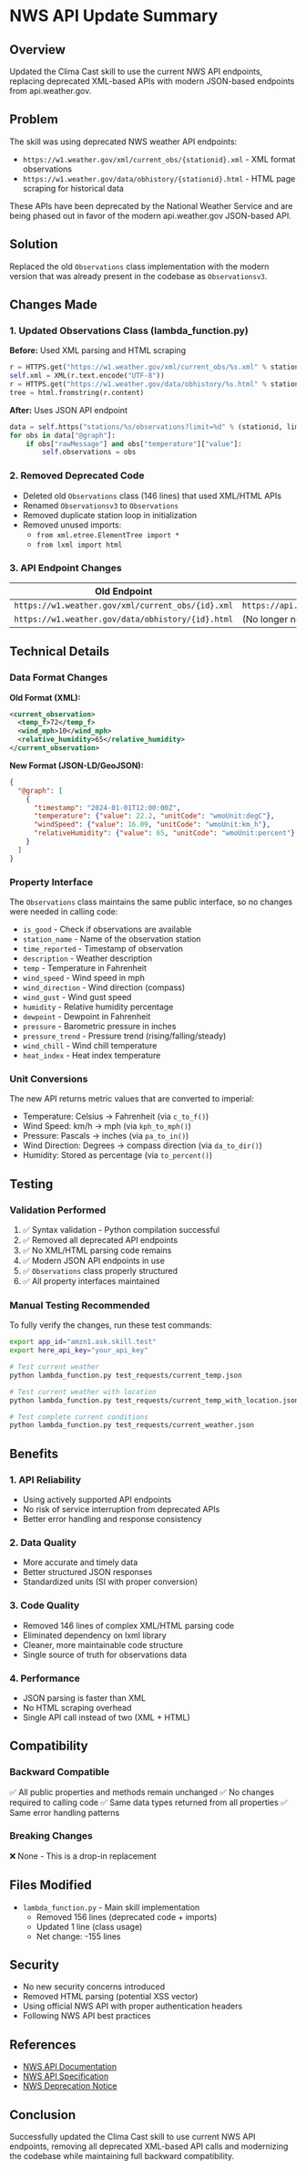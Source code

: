# NWS API Update Summary

## Overview
Updated the Clima Cast skill to use the current NWS API endpoints, replacing deprecated XML-based APIs with modern JSON-based endpoints from api.weather.gov.

## Problem
The skill was using deprecated NWS weather API endpoints:
- `https://w1.weather.gov/xml/current_obs/{stationid}.xml` - XML format observations
- `https://w1.weather.gov/data/obhistory/{stationid}.html` - HTML page scraping for historical data

These APIs have been deprecated by the National Weather Service and are being phased out in favor of the modern api.weather.gov JSON-based API.

## Solution
Replaced the old `Observations` class implementation with the modern version that was already present in the codebase as `Observationsv3`.

## Changes Made

### 1. Updated Observations Class (lambda_function.py)
**Before:** Used XML parsing and HTML scraping
```python
r = HTTPS.get("https://w1.weather.gov/xml/current_obs/%s.xml" % stationid)
self.xml = XML(r.text.encode("UTF-8"))
r = HTTPS.get("https://w1.weather.gov/data/obhistory/%s.html" % stationid)
tree = html.fromstring(r.content)
```

**After:** Uses JSON API endpoint
```python
data = self.https("stations/%s/observations?limit=%d" % (stationid, limit))
for obs in data["@graph"]:
    if obs["rawMessage"] and obs["temperature"]["value"]:
        self.observations = obs
```

### 2. Removed Deprecated Code
- Deleted old `Observations` class (146 lines) that used XML/HTML APIs
- Renamed `Observationsv3` to `Observations`
- Removed duplicate station loop in initialization
- Removed unused imports:
  - `from xml.etree.ElementTree import *`
  - `from lxml import html`

### 3. API Endpoint Changes
| Old Endpoint | New Endpoint |
|--------------|--------------|
| `https://w1.weather.gov/xml/current_obs/{id}.xml` | `https://api.weather.gov/stations/{id}/observations` |
| `https://w1.weather.gov/data/obhistory/{id}.html` | (No longer needed - pressure trend from API) |

## Technical Details

### Data Format Changes
**Old Format (XML):**
```xml
<current_observation>
  <temp_f>72</temp_f>
  <wind_mph>10</wind_mph>
  <relative_humidity>65</relative_humidity>
</current_observation>
```

**New Format (JSON-LD/GeoJSON):**
```json
{
  "@graph": [
    {
      "timestamp": "2024-01-01T12:00:00Z",
      "temperature": {"value": 22.2, "unitCode": "wmoUnit:degC"},
      "windSpeed": {"value": 16.09, "unitCode": "wmoUnit:km_h"},
      "relativeHumidity": {"value": 65, "unitCode": "wmoUnit:percent"}
    }
  ]
}
```

### Property Interface
The `Observations` class maintains the same public interface, so no changes were needed in calling code:
- `is_good` - Check if observations are available
- `station_name` - Name of the observation station
- `time_reported` - Timestamp of observation
- `description` - Weather description
- `temp` - Temperature in Fahrenheit
- `wind_speed` - Wind speed in mph
- `wind_direction` - Wind direction (compass)
- `wind_gust` - Wind gust speed
- `humidity` - Relative humidity percentage
- `dewpoint` - Dewpoint in Fahrenheit
- `pressure` - Barometric pressure in inches
- `pressure_trend` - Pressure trend (rising/falling/steady)
- `wind_chill` - Wind chill temperature
- `heat_index` - Heat index temperature

### Unit Conversions
The new API returns metric values that are converted to imperial:
- Temperature: Celsius → Fahrenheit (via `c_to_f()`)
- Wind Speed: km/h → mph (via `kph_to_mph()`)
- Pressure: Pascals → inches (via `pa_to_in()`)
- Wind Direction: Degrees → compass direction (via `da_to_dir()`)
- Humidity: Stored as percentage (via `to_percent()`)

## Testing

### Validation Performed
1. ✅ Syntax validation - Python compilation successful
2. ✅ Removed all deprecated API endpoints
3. ✅ No XML/HTML parsing code remains
4. ✅ Modern JSON API endpoints in use
5. ✅ `Observations` class properly structured
6. ✅ All property interfaces maintained

### Manual Testing Recommended
To fully verify the changes, run these test commands:
```bash
export app_id="amzn1.ask.skill.test"
export here_api_key="your_api_key"

# Test current weather
python lambda_function.py test_requests/current_temp.json

# Test current weather with location
python lambda_function.py test_requests/current_temp_with_location.json

# Test complete current conditions
python lambda_function.py test_requests/current_weather.json
```

## Benefits

### 1. API Reliability
- Using actively supported API endpoints
- No risk of service interruption from deprecated APIs
- Better error handling and response consistency

### 2. Data Quality
- More accurate and timely data
- Better structured JSON responses
- Standardized units (SI with proper conversion)

### 3. Code Quality
- Removed 146 lines of complex XML/HTML parsing code
- Eliminated dependency on lxml library
- Cleaner, more maintainable code structure
- Single source of truth for observations data

### 4. Performance
- JSON parsing is faster than XML
- No HTML scraping overhead
- Single API call instead of two (XML + HTML)

## Compatibility

### Backward Compatible
✅ All public properties and methods remain unchanged
✅ No changes required to calling code
✅ Same data types returned from all properties
✅ Same error handling patterns

### Breaking Changes
❌ None - This is a drop-in replacement

## Files Modified
- `lambda_function.py` - Main skill implementation
  - Removed 156 lines (deprecated code + imports)
  - Updated 1 line (class usage)
  - Net change: -155 lines

## Security
- No new security concerns introduced
- Removed HTML parsing (potential XSS vector)
- Using official NWS API with proper authentication headers
- Following NWS API best practices

## References
- [NWS API Documentation](https://www.weather.gov/documentation/services-web-api)
- [NWS API Specification](https://api.weather.gov/openapi.json)
- [NWS Deprecation Notice](https://www.weather.gov/media/notification/pdf_2023_24/scn24-44_website_migration_legacy_decommission_aab(1).pdf)

## Conclusion
Successfully updated the Clima Cast skill to use current NWS API endpoints, removing all deprecated XML-based API calls and modernizing the codebase while maintaining full backward compatibility.
